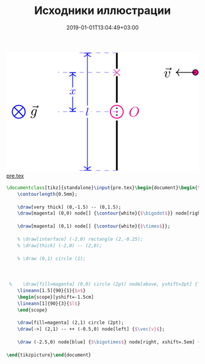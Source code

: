 ﻿---
title: "Исходники иллюстрации"
type: "notpost"
date:  2019-01-01T13:04:49+03:00
---
<a class="imag2" href="/cook/gallery/tikzpict_b056f5f8189d1462a8af9e047de19e03.tex"><img src="/cook/gallery/tikzpict_b056f5f8189d1462a8af9e047de19e03.pdf.jpg" alt=""></a>
<a href="/cook/gallery/pre">pre.tex</a>
```tex
\documentclass[tikz]{standalone}\input{pre.tex}\begin{document}\begin{tikzpicture}
    \contourlength{0.5mm};

	\draw[very thick] (0,-1.5) -- (0,1.5);
    \draw[magenta] (0,0) node[] {\contour{white}{$\bigodot$}} node[right, xshift=.5em] {$O$};

    \draw[magenta] (0,1) node[] {\contour{white}{$\times$}};

	% \draw[interface] (-2,0) rectangle (2,-0.25);
	% \draw[thick] (-2,0) -- (2,0);

	% \draw (0,1) circle (1);



 %    \draw[fill=magenta] (0,0) circle (2pt) node[above, yshift=3pt] {\contour{white}{$B$}};
    \lineann[1.5]{90}{1}{$x$}
 	\begin{scope}[yshift=-1.5cm] 		
    \lineann[1]{90}{3}{$l$}
 	\end{scope}

    \draw[fill=magenta] (2,1) circle (2pt);
    \draw[->] (2,1) -- ++ (-0.5,0) node[left] {$\vec{v}$};

    \draw (-2.5,0) node[blue] {$\bigotimes$} node[right, xshift=.5em] {$\vec{g}$};

\end{tikzpicture}\end{document}
```
